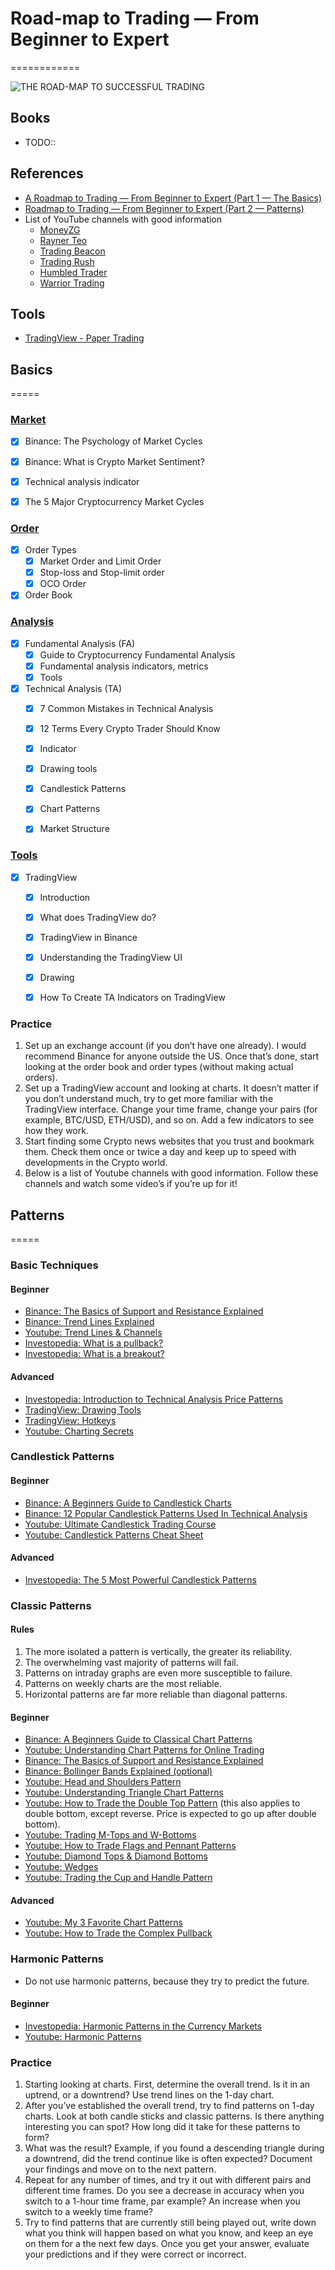 # Road-map to Trading — From Beginner to Expert
============

![THE ROAD-MAP TO SUCCESSFUL TRADING](./images/The-Roadmap-To-Successful-Trading.png)

## Books

- TODO::

## References

- [A Roadmap to Trading — From Beginner to Expert (Part 1 — The Basics)](https://medium.com/@DeFi_Waifu/a-roadmap-to-trading-from-beginner-to-advanced-part-1-the-basics-1dfc7e505d6f)
- [Roadmap to Trading — From Beginner to Expert (Part 2 — Patterns)](https://medium.com/@DeFi_Waifu/roadmap-to-trading-from-beginner-to-expert-part-2-patterns-804cb33f35c8)
- List of YouTube channels with good information
  - [MoneyZG](https://www.youtube.com/channel/UCIEvlRpHBVFthrF6pZzBEXw)
  - [Rayner Teo](https://www.youtube.com/channel/UCFSn-h8wTnhpKJMteN76Abg)
  - [Trading Beacon](https://www.youtube.com/channel/UCDSBQnqFvO6h3CDCSWkyZCg/videos)
  - [Trading Rush](https://www.youtube.com/c/TRADINGRUSH/videos)
  - [Humbled Trader](https://www.youtube.com/channel/UCcIvNGMBSQWwo1v3n-ZRBCw)
  - [Warrior Trading](https://www.youtube.com/channel/UCBayuhgYpKNbhJxfExYkPfA)

## Tools

- [TradingView - Paper Trading](https://www.tradingview.com/support/solutions/43000516466-paper-trading-main-functionality/)

## Basics
=====

### [Market](./1_market/README.md)

- [x] Binance: The Psychology of Market Cycles
- [x] Binance: What is Crypto Market Sentiment?
- [x] Technical analysis indicator
- [x] The 5 Major Cryptocurrency Market Cycles


### [Order](2_order/README.md)

- [x] Order Types
  - [x] Market Order and Limit Order
  - [x] Stop-loss and Stop-limit order
  - [x] OCO Order
- [x] Order Book
### [Analysis](./3_analysis/README.md)

- [x] Fundamental Analysis (FA)
  - [x] Guide to Cryptocurrency Fundamental Analysis
  - [x] Fundamental analysis indicators, metrics
  - [x] Tools
- [x] Technical Analysis (TA)
  - [x] 7 Common Mistakes in Technical Analysis
  - [x] 12 Terms Every Crypto Trader Should Know
  - [x] Indicator
  - [x] Drawing tools
  - [x] Candlestick Patterns
  - [x] Chart Patterns
  - [x] Market Structure


### [Tools](./4_tools/README.md)

- [x] TradingView
  - [x] Introduction
  - [x] What does TradingView do?
  - [x] TradingView in Binance
  - [x] Understanding the TradingView UI
  - [x] Drawing
  - [x] How To Create TA Indicators on TradingView


### Practice

1. Set up an exchange account (if you don’t have one already). I would recommend Binance for anyone outside the US. Once that’s done, start looking at the order book and order types (without making actual orders).
2. Set up a TradingView account and looking at charts. It doesn’t matter if you don’t understand much, try to get more familiar with the TradingView interface. Change your time frame, change your pairs (for example, BTC/USD, ETH/USD), and so on. Add a few indicators to see how they work.
3. Start finding some Crypto news websites that you trust and bookmark them. Check them once or twice a day and keep up to speed with developments in the Crypto world.
4. Below is a list of Youtube channels with good information. Follow these channels and watch some video’s if you’re up for it!

## Patterns
=====

### Basic Techniques

#### Beginner

- [Binance: The Basics of Support and Resistance Explained](https://academy.binance.com/en/articles/the-basics-of-support-and-resistance-explained)
- [Binance: Trend Lines Explained](https://academy.binance.com/en/articles/trend-lines-explained)
- [Youtube: Trend Lines & Channels](https://www.youtube.com/watch?v=jN4R2jeCRsg)
- [Investopedia: What is a pullback?](https://www.investopedia.com/terms/p/pullback.asp)
- [Investopedia: What is a breakout?](https://www.investopedia.com/terms/b/breakout.asp)

#### Advanced

- [Investopedia: Introduction to Technical Analysis Price Patterns](https://www.investopedia.com/articles/technical/112601.asp)
- [TradingView: Drawing Tools](https://www.tradingview.com/support/folders/43000547459-i-d-like-to-learn-more-about-various-drawing-tools/)
- [TradingView: Hotkeys](https://www.tradingview.com/support/folders/43000561752-hotkeys-and-tips/)
- [Youtube: Charting Secrets](https://www.youtube.com/watch?v=F66I-aP8gqU)

### Candlestick Patterns

#### Beginner

- [Binance: A Beginners Guide to Candlestick Charts](https://academy.binance.com/en/articles/a-beginners-guide-to-candlestick-charts)
- [Binance: 12 Popular Candlestick Patterns Used In Technical Analysis](https://academy.binance.com/en/articles/beginners-candlestick-patterns)
- [Youtube: Ultimate Candlestick Trading Course](https://www.youtube.com/watch?v=C3KRwfj9F8Q)
- [Youtube: Candlestick Patterns Cheat Sheet](https://www.youtube.com/watch?v=prLn423Su3g)

#### Advanced

- [Investopedia: The 5 Most Powerful Candlestick Patterns](https://www.investopedia.com/articles/active-trading/092315/5-most-powerful-candlestick-patterns.asp)

### Classic Patterns

#### Rules

1. The more isolated a pattern is vertically, the greater its reliability.
2. The overwhelming vast majority of patterns will fail.
3. Patterns on intraday graphs are even more susceptible to failure.
4. Patterns on weekly charts are the most reliable.
5. Horizontal patterns are far more reliable than diagonal patterns.

#### Beginner

- [Binance: A Beginners Guide to Classical Chart Patterns](https://academy.binance.com/en/articles/a-beginners-guide-to-classical-chart-patterns)
- [Youtube: Understanding Chart Patterns for Online Trading](https://www.youtube.com/watch?v=o6hZma0bajE)
- [Binance: The Basics of Support and Resistance Explained](https://academy.binance.com/en/articles/the-basics-of-support-and-resistance-explained)
- [Binance: Bollinger Bands Explained (optional)](https://academy.binance.com/en/articles/bollinger-bands-explained)
- [Youtube: Head and Shoulders Pattern](https://www.youtube.com/watch?v=T5uZqbbJIdk)
- [Youtube: Understanding Triangle Chart Patterns](https://www.youtube.com/watch?v=lzTZK96cWSU)
- [Youtube: How to Trade the Double Top Pattern](https://www.youtube.com/watch?v=DF9uHpbb5Z8) (this also applies to double bottom, except reverse. Price is expected to go up after double bottom).
- [Youtube: Trading M-Tops and W-Bottoms](https://www.youtube.com/watch?v=8cXh8McPEk8)
- [Youtube: How to Trade Flags and Pennant Patterns](https://www.youtube.com/watch?v=czYOKi8MXto)
- [Youtube: Diamond Tops & Diamond Bottoms](https://www.youtube.com/watch?v=dqOkNOB_VlI)
- [Youtube: Wedges](https://www.youtube.com/watch?v=owdDeZbJvFo)
- [Youtube: Trading the Cup and Handle Pattern](https://www.youtube.com/watch?v=dH_Ty-Digfk)

#### Advanced

- [Youtube: My 3 Favorite Chart Patterns](https://www.youtube.com/watch?v=V9cWJpBKaMg)
- [Youtube: How to Trade the Complex Pullback](https://www.youtube.com/watch?v=MP_8RGmfxqU)

### Harmonic Patterns

- Do not use harmonic patterns, because they try to predict the future.

#### Beginner

- [Investopedia: Harmonic Patterns in the Currency Markets](https://www.investopedia.com/articles/forex/11/harmonic-patterns-in-the-currency-markets.asp)
- [Youtube: Harmonic Patterns](https://www.youtube.com/watch?v=pzjjlcse6zU)

### Practice

1. Starting looking at charts. First, determine the overall trend. Is it in an uptrend, or a downtrend? Use trend lines on the 1-day chart.
2. After you’ve established the overall trend, try to find patterns on 1-day charts. Look at both candle sticks and classic patterns. Is there anything interesting you can spot? How long did it take for these patterns to form?
3. What was the result? Example, if you found a descending triangle during a downtrend, did the trend continue like is often expected? Document your findings and move on to the next pattern.
4. Repeat for any number of times, and try it out with different pairs and different time frames. Do you see a decrease in accuracy when you switch to a 1-hour time frame, par example? An increase when you switch to a weekly time frame?
5. Try to find patterns that are currently still being played out, write down what you think will happen based on what you know, and keep an eye on them for a the next few days. Once you get your answer, evaluate your predictions and if they were correct or incorrect.
